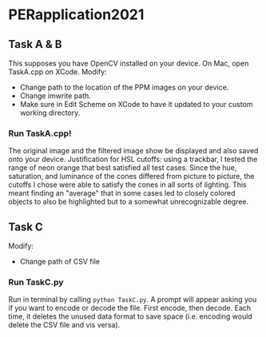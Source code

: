 # PERapplication2021

## Task A & B
This supposes you have OpenCV installed on your device.
On Mac, open TaskA.cpp on XCode. 
Modify:
- Change path to the location of the PPM images on your device.
- Change imwrite path.
- Make sure in Edit Scheme on XCode to have it updated to your custom working directory.

### Run TaskA.cpp!
The original image and the filtered image show be displayed and also saved onto your device.
Justification for HSL cutoffs: using a trackbar, I tested the range of neon orange that best satisfied all test cases. Since the hue, saturation, and luminance of the cones differed from picture to picture, the cutoffs I chose were able to satisfy the cones in all sorts of lighting. This meant finding an "average" that in some cases led to closely colored objects to also be highlighted but to a somewhat unrecognizable degree.

## Task C
Modify:
- Change path of CSV file

### Run TaskC.py
Run in terminal by calling ` python TaskC.py `.
A prompt will appear asking you if you want to encode or decode the file. First encode, then decode. Each time, it deletes the unused data format to save space (i.e. encoding would delete the CSV file and vis versa).
